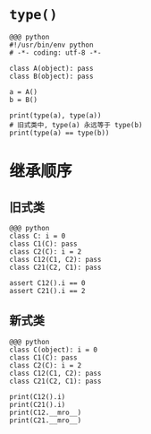 # `type()`

    @@@ python
    #!/usr/bin/env python
    # -*- coding: utf-8 -*-

    class A(object): pass
    class B(object): pass

    a = A()
    b = B()

    print(type(a), type(a))
    # 旧式类中, type(a) 永远等于 type(b)
    print(type(a) == type(b))

# 继承顺序
## 旧式类

    @@@ python
    class C: i = 0
    class C1(C): pass
    class C2(C): i = 2
    class C12(C1, C2): pass
    class C21(C2, C1): pass

    assert C12().i == 0
    assert C21().i == 2

## 新式类

    @@@ python
    class C(object): i = 0
    class C1(C): pass
    class C2(C): i = 2
    class C12(C1, C2): pass
    class C21(C2, C1): pass

    print(C12().i)
    print(C21().i)
    print(C12.__mro__)
    print(C21.__mro__)

